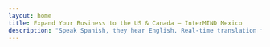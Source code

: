 ```yaml
---
layout: home
title: Expand Your Business to the US & Canada — InterMIND Mexico
description: "Speak Spanish, they hear English. Real-time translation for Mexican businesses connecting with North American partners."
---
```


<HeroSection
  title="Speak **Spanish**. <br>They Hear **English**. <br>Close More Deals."
  text="Connect Mexican businesses with US and Canadian partners through real-time speech translation.">
<NavButton buttonLabel="Learn More" buttonClass="brand" to="/" />
<NavButton buttonLabel="Assistant" buttonClass="alt" to="/chat" eventName="chat_assistant" />
</HeroSection>

<br>
<VideoPlayer src="/promo/demo-en-mx.mp4" />
